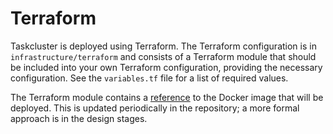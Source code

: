 # Terraform

Taskcluster is deployed using Terraform.
The Terraform configuration is in `infrastructure/terraform` and consists of a Terraform module that should be included into your own Terraform configuration, providing the necessary configuration.
See the `variables.tf` file for a list of required values.

The Terraform module contains a [reference](../infrastructure/terraform/taskcluster.tf.json) to the Docker image that will be deployed.
This is updated periodically in the repository; a more formal approach is in the design stages.
